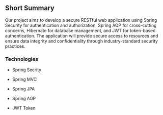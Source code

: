 <h2>Short Summary</h2>

Our project aims to develop a secure RESTful web application using Spring Security for authentication and authorization, Spring AOP for cross-cutting concerns, Hibernate for database management, and JWT for token-based authentication. The application will provide secure access to resources and ensure data integrity and confidentiality through industry-standard security practices.

<h3>Technologies</h3>

* Spring Secrity

* Spring MVC

* Spring JPA

* Spring AOP

* JWT Token

